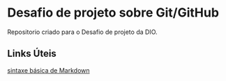 # Desafio de projeto sobre Git/GitHub 
Repositorio criado para o Desafio de projeto da DIO.

## Links Úteis
[sintaxe básica de Markdown](https://www.markdownguide.org/getting-started/)
